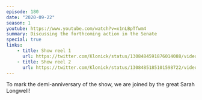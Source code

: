 ```yaml
---
episode: 180
date: "2020-09-22"
season: 1
youtube: https://www.youtube.com/watch?v=x1nLBpTfwm4
summary: Discussing the forthcoming action in the Senate
special: true
links:
    - title: Show reel 1
      url: https://twitter.com/Klonick/status/1308484591876014088/video/1
    - title: Show reel 2
      url: https://twitter.com/Klonick/status/1308485185101598722/video/1
---
```

To mark the demi-anniversary of the show, we are joined by the great Sarah Longwell!

